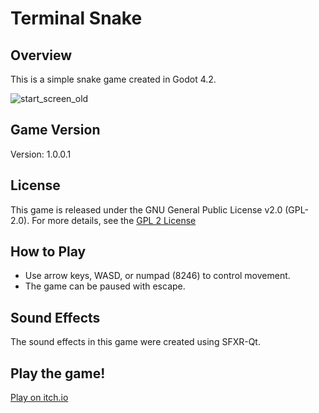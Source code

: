 # Terminal Snake

## Overview

This is a simple snake game created in Godot 4.2.

![start_screen_old](https://img.itch.zone/aW1hZ2UvMjMwNzIzOC8xMzY3Mjk3NC5wbmc=/original/ZQn4Vo.png)

## Game Version

Version: 1.0.0.1

## License

This game is released under the GNU General Public License v2.0 (GPL-2.0). For more details, see the [GPL 2 License](https://www.gnu.org/licenses/gpl-2.0.en.html)

## How to Play

- Use arrow keys, WASD, or numpad (8246) to control movement.
- The game can be paused with escape.

## Sound Effects

The sound effects in this game were created using SFXR-Qt.

## Play the game!

[Play on itch.io](https://rostiprkl.itch.io/terminal-snake)



